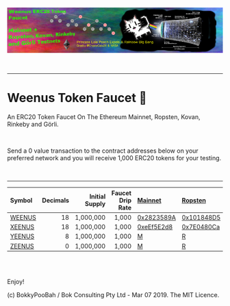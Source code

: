 <kbd><img src="images/PrincessLeiaPeachExpelsARainbowBigBang-WeenusTokenFaucet.png" /></kbd>

<br />

<hr />

# Weenus Token Faucet 💪

An ERC20 Token Faucet On The Ethereum Mainnet, Ropsten, Kovan, Rinkeby and Görli.

<br />

Send a 0 value transaction to the contract addresses below on your preferred network and you will receive 1,000 ERC20 tokens for your testing.

<br />

<hr />

Symbol | Decimals | Initial Supply | Faucet Drip Rate | [Mainnet](https://etherscan.io/) | [Ropsten](https://ropsten.etherscan.io/) |  [Kovan](https://kovan.etherscan.io/) | [Rinkeby](https://rinkeby.etherscan.io/) | [Görli](https://goerli.etherscan.io/)
:----- | --------:| --------------:| ----------------:|:------- |:------- |:------- |:----- |:-----
[WEENUS](contracts/WeenusToken.sol) | 18 | 1,000,000 | 1,000 | [0x2823589A](https://etherscan.io/address/0x2823589Ae095D99bD64dEeA80B4690313e2fB519#code) | [0x101848D5](https://ropsten.etherscan.io/address/0x101848D5C5bBca18E6b4431eEdF6B95E9ADF82FA#code) | [0xaFF4481D](https://kovan.etherscan.io/address/0xaFF4481D10270F50f203E0763e2597776068CBc5#code)  | [0xaFF4481D](https://rinkeby.etherscan.io/address/0xaFF4481D10270F50f203E0763e2597776068CBc5#code)  |[G](g)
[XEENUS](contracts/XeenusToken.sol) | 18 | 1,000,000 | 1,000 | [0xeEf5E2d8](https://etherscan.io/address/0xeEf5E2d8255E973d587217f9509B416b41CA5870#code) | [0x7E0480Ca](https://ropsten.etherscan.io/address/0x7E0480Ca9fD50EB7A3855Cf53c347A1b4d6A2FF5#code) | [K](k)  | [RK](rk)  |[G](g)
[YEENUS](contracts/YeenusToken.sol) |  8 | 1,000,000 | 1,000 | [M](m) | [R](r) | [K](k)  | [RK](rk)  |[G](g)
[ZEENUS](contracts/ZeenusToken.sol) |  0 | 1,000,000 | 1,000 | [M](m) | [R](r) | [K](k)  | [RK](rk)  |[G](g)

<br />

<br />

Enjoy!

(c) BokkyPooBah / Bok Consulting Pty Ltd - Mar 07 2019. The MIT Licence.
